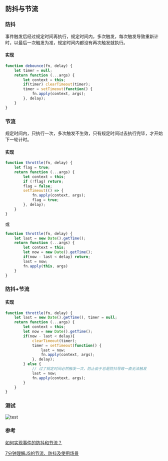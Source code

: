 ## 防抖与节流

### 防抖

事件触发后经过规定时间再执行，规定时间内，多次触发，每次触发导致重新计时，以最后一次触发为准，规定时间内都没有再次触发就执行。

#### 实现

``` js
function debounce(fn, delay) {
    let timer = null;
    return function (...args) {
        let context = this;
        if(timer) clearTimeout(timer);
        timer = setTimeout(function() {
            fn.apply(context, args);
        }, delay);
    }
}
```

### 节流

规定时间内，只执行一次，多次触发不生效，只有规定时间过去执行完毕，才开始下一轮计时。

#### 实现

``` js
function throttle(fn, delay) {
    let flag = true;
    return function (...args) {
        let context = this;
        if (!flag) return;
        flag = false;
        setTimeout(() => {
            fn.apply(context, args);
            flag = true;
        }, delay);
    }
}
```

或

``` js
function throttle(fn, delay) {
    let last = new Date().getTime();
    return function (...args) {
        let context = this;
        let now = new Date().getTime();
        if(now - last < delay) return;
        last = now;
        fn.apply(this, args)
    }
}
```

### 防抖+节流

#### 实现

``` js
function throttle(fn, delay) {
    let last = new Date().getTime(), timer = null;
    return function (...args) {
        let context = this;
        let now = new Date().getTime();
        if(now - last < delay){
            clearTimeout(timer);
            timer = setTimeout(function() {
                last = now;
                fn.apply(context, args);
            }, delay);
        } else {
            // 过了规定时间必然触发一次，防止由于总是防抖导致一直无法触发
            last = now;
            fn.apply(context, args);
        }
    }
}
```

### 测试

<img :src="$withBase('/imgs/js/debounce_throttle/test.png')" alt="test">

### 参考

[如何实现事件的防抖和节流？](http://47.98.159.95/my_blog/blogs/perform/003.html#%E8%8A%82%E6%B5%81)

[7分钟理解JS的节流、防抖及使用场景](https://juejin.cn/post/6844903669389885453#heading-4)
